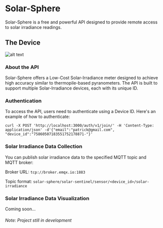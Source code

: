 # Solar-Sphere

Solar-Sphere is a free and powerful API designed to provide remote access to solar irradiance readings.

## The Device

![alt text](https://github.com/negeek/solar-sphere/blob/main/solarmeterproject.png)

### About the API

Solar-Sphere offers a Low-Cost Solar-Irradiance meter designed to achieve high accuracy similar to thermopile-based pyranometers. The API is built to support multiple Solar-Irradiance devices, each with its unique ID.

### Authentication

To access the API, users need to authenticate using a Device ID. Here's an example of how to authenticate:

`curl -X POST 'http://localhost:3000/auth/v1/join/' -H 'Content-Type: application/json' -d'{"email":"patrick@gmail.com", "device_id":"75860507183551752178871-"}'`

### Solar Irradiance Data Collection
You can publish solar irradiance data to the specified MQTT topic and MQTT broker:

Broker URL: `tcp://broker.emqx.io:1883`

Topic format: `solar-sphere/solar-sentinel/sensor/<device_id>/solar-irradiance`

### Solar Irradiance Data Visualization
Coming soon...


###### Note: Project still in development
